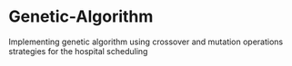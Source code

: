 # Genetic-Algorithm
Implementing genetic algorithm using crossover and mutation operations strategies for the hospital scheduling
